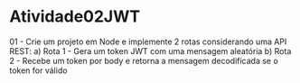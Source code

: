 # Atividade02JWT
01 - Crie um projeto em Node e implemente 2 rotas considerando uma API REST: 
a) Rota 1 - Gera um token JWT com uma mensagem aleatória 
b) Rota 2 - Recebe um token por body e retorna a mensagem decodificada se o token for válido
